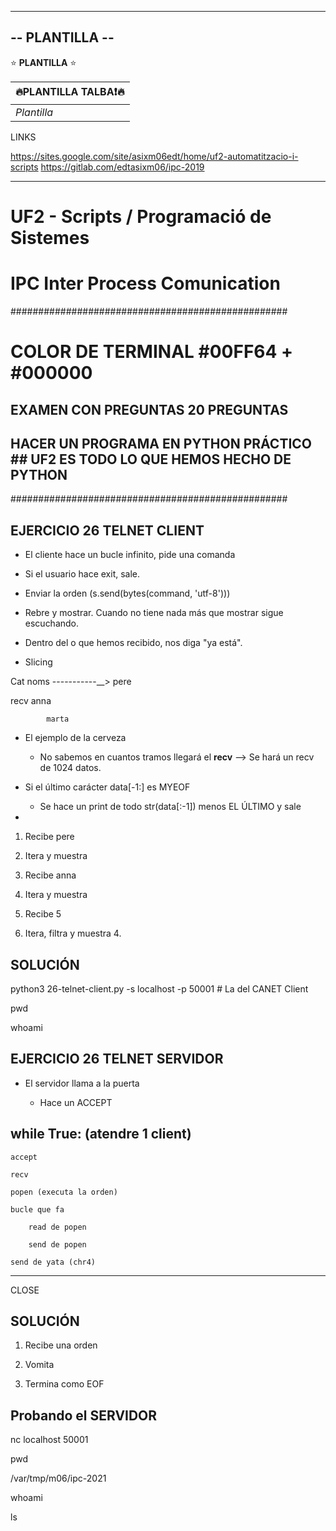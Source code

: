 -----------
-- PLANTILLA --
-----------

<!---
# Plantilla H1
## Plantilla H2
### Plantilla H3
-->
<!--- <img src="https://phoneky.co.uk/thumbs/screensavers/down/original/linux_3rj131p8.gif" />
-->

⭐️ **PLANTILLA** ⭐️

| 🔥PLANTILLA TALBA❗🔥 | 
| ------------- |
| *Plantilla* |


LINKS


https://sites.google.com/site/asixm06edt/home/uf2-automatitzacio-i-scripts 
https://gitlab.com/edtasixm06/ipc-2019

--------------------------------------------------------------------------------

# UF2 - Scripts / Programació de Sistemes

# IPC Inter Process Comunication

##################################################

# COLOR DE TERMINAL #00FF64 + #000000

## EXAMEN CON PREGUNTAS 20 PREGUNTAS ## 

## HACER UN PROGRAMA EN PYTHON PRÁCTICO ## UF2 ES TODO LO QUE HEMOS HECHO DE PYTHON ##

##################################################

## EJERCICIO 26 TELNET CLIENT ##

* El cliente hace un bucle infinito, pide una comanda

* Si el usuario hace exit, sale.

* Enviar la orden (s.send(bytes(command, 'utf-8')))

* Rebre y mostrar. Cuando no tiene nada más que mostrar sigue escuchando.

* Dentro del o que hemos recibido, nos diga "ya está".

* Slicing



Cat noms -----------__> pere

recv			anna
			
			marta
			

* El ejemplo de la cerveza

	* No sabemos en cuantos tramos llegará el **recv** --> Se hará un recv de 1024 datos.
	
	
* Si el último carácter data[-1:] es MYEOF 

	* Se hace un print de todo str(data[:-1]) menos EL ÚLTIMO y sale 
	
* 




1. Recibe pere

2. Itera y muestra

3. Recibe anna

4. Itera y muestra

5. Recibe 5

6. Itera, filtra y muestra 4.
			


## SOLUCIÓN ##

python3 26-telnet-client.py -s localhost -p 50001 # La del CANET Client

pwd


whoami


## EJERCICIO 26 TELNET SERVIDOR ##

* El servidor llama a la puerta

	* Hace un ACCEPT
	
	
while True:
(atendre 1 client)
----

	accept

	recv
	
	popen (executa la orden)

	bucle que fa 
	
		read de popen
		
		send de popen
		
	send de yata (chr4)
---- 
CLOSE

## SOLUCIÓN ##

1. Recibe una orden

2. Vomita

3. Termina como EOF

## Probando el SERVIDOR

nc localhost 50001

pwd

/var/tmp/m06/ipc-2021

whoami

ls
